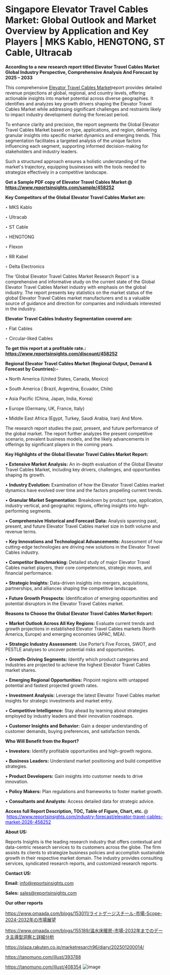# Singapore Elevator Travel Cables Market: Global Outlook and Market Overview by Application and Key Players | MKS Kablo, HENGTONG, ST Cable, Ultracab

<strong>According to a new research report titled Elevator Travel Cables Market Global Industry Perspective, Comprehensive Analysis And Forecast by 2025 – 2033</strong>

This comprehensive <a href=https://www.reportsinsights.com/sample/458252>Elevator Travel Cables Market</a>report provides detailed revenue projections at global, regional, and country levels, offering actionable insights into market potential across diverse geographies. It identifies and analyzes key growth drivers shaping the Elevator Travel Cables Market while addressing significant challenges and restraints likely to impact industry development during the forecast period.

To enhance clarity and precision, the report segments the Global Elevator Travel Cables Market based on type, applications, and region, delivering granular insights into specific market dynamics and emerging trends. This segmentation facilitates a targeted analysis of the unique factors influencing each segment, supporting informed decision-making for stakeholders and industry leaders.

Such a structured approach ensures a holistic understanding of the market's trajectory, equipping businesses with the tools needed to strategize effectively in a competitive landscape.

<strong>Get a Sample PDF copy of Elevator Travel Cables Market </strong><strong>@<a href=https://www.reportsinsights.com/sample/458252 style=color:#0000ff;> https://www.reportsinsights.com/sample/458252</a></strong></font>

<strong>Key Competitors of the Global Elevator Travel Cables Market are:</strong>

‣ MKS Kablo

‣ Ultracab

‣ ST Cable

‣ HENGTONG

‣ Flexon

‣ RR Kabel

‣ Delta Electronics

The ‘Global Elevator Travel Cables Market Research Report’ is a comprehensive and informative study on the current state of the Global Elevator Travel Cables Market industry with emphasis on the global industry. The report presents key statistics on the market status of the global Elevator Travel Cables market manufacturers and is a valuable source of guidance and direction for companies and individuals interested in the industry.

<strong>Elevator Travel Cables Industry Segmentation covered are:</strong>

‣ Flat Cables

‣ Circular-liked Cables

<strong>To get this report at a profitable rate.: <a href=https://www.reportsinsights.com/discount/458252 style=color:#0000ff;>https://www.reportsinsights.com/discount/458252</a></strong></font>

<strong>Regional Elevator Travel Cables Market (Regional Output, Demand &amp; Forecast by Countries):-</strong>

• North America (United States, Canada, Mexico)

• South America ( Brazil, Argentina, Ecuador, Chile)

• Asia Pacific (China, Japan, India, Korea)

• Europe (Germany, UK, France, Italy)

• Middle East Africa (Egypt, Turkey, Saudi Arabia, Iran) And More.

The research report studies the past, present, and future performance of the global market. The report further analyzes the present competitive scenario, prevalent business models, and the likely advancements in offerings by significant players in the coming years.

<strong>Key Highlights of the Global Elevator Travel Cables Market Report:</strong>

• <strong>Extensive Market Analysis:</strong> An in-depth evaluation of the Global Elevator Travel Cables Market, including key drivers, challenges, and opportunities shaping its growth.

• <strong>Industry Evolution:</strong> Examination of how the Elevator Travel Cables market dynamics have evolved over time and the factors propelling current trends.

• <strong>Granular Market Segmentation:</strong> Breakdown by product type, application, industry vertical, and geographic regions, offering insights into high-performing segments.

• <strong>Comprehensive Historical and Forecast Data:</strong> Analysis spanning past, present, and future Elevator Travel Cables market size in both volume and revenue terms.

• <strong>Key Innovations and Technological Advancements:</strong> Assessment of how cutting-edge technologies are driving new solutions in the Elevator Travel Cables industry.

• <strong>Competitor Benchmarking:</strong> Detailed study of major Elevator Travel Cables market players, their core competencies, strategic moves, and financial performance.

• <strong>Strategic Insights:</strong> Data-driven insights into mergers, acquisitions, partnerships, and alliances shaping the competitive landscape.

• <strong>Future Growth Prospects:</strong> Identification of emerging opportunities and potential disruptors in the Elevator Travel Cables market.

<strong>Reasons to Choose the Global Elevator Travel Cables Market Report:</strong>

• <strong>Market Outlook Across All Key Regions:</strong> Evaluate current trends and growth projections in established Elevator Travel Cables markets (North America, Europe) and emerging economies (APAC, MEA).

• <strong>Strategic Industry Assessment:</strong> Use Porter’s Five Forces, SWOT, and PESTLE analyses to uncover potential risks and opportunities.

• <strong>Growth-Driving Segments:</strong> Identify which product categories and industries are projected to achieve the highest Elevator Travel Cables market shares.

• <strong>Emerging Regional Opportunities:</strong> Pinpoint regions with untapped potential and fastest projected growth rates.

• <strong>Investment Analysis:</strong> Leverage the latest Elevator Travel Cables market insights for strategic investments and market entry.

• <strong>Competitive Intelligence:</strong> Stay ahead by learning about strategies employed by industry leaders and their innovation roadmaps.

• <strong>Customer Insights and Behavior:</strong> Gain a deeper understanding of customer demands, buying preferences, and satisfaction trends.

<strong>Who Will Benefit from the Report?</strong>

• <strong>Investors:</strong> Identify profitable opportunities and high-growth regions.

• <strong>Business Leaders:</strong> Understand market positioning and build competitive strategies.

• <strong>Product Developers:</strong> Gain insights into customer needs to drive innovation.

• <strong>Policy Makers:</strong> Plan regulations and frameworks to foster market growth.

• <strong>Consultants and Analysts:</strong> Access detailed data for strategic advice.
</ul>
<strong>Access full Report Description, TOC, Table of Figure, Chart, etc. </strong>@  <a href=https://www.reportsinsights.com/industry-forecast/elevator-travel-cables-market-2026-458252 style=color:#0000ff;>https://www.reportsinsights.com/industry-forecast/elevator-travel-cables-market-2026-458252</a></font>

<strong><strong>About US</strong>:</strong>

Reports Insights is the leading research industry that offers contextual and data-centric research services to its customers across the globe. The firm assists its clients to strategize business policies and accomplish sustainable growth in their respective market domain. The industry provides consulting services, syndicated research reports, and customized research reports.

<strong>Contact US:</strong>

<p class=""""><b>Email:</b> <a href=mailto:info@reportsinsights.com>info@reportsinsights.com</a></p>
<p class=""""><b>Sales:</b> <a href=mailto:sales@reportsinsights.com>sales@reportsinsights.com</a></p>

<strong>Our other reports</strong>

<a href=https://www.omaada.com/blogs/153011/ライトゲージスチール-市場-Scope-2024-2032年の市場展望>https://www.omaada.com/blogs/153011/ライトゲージスチール-市場-Scope-2024-2032年の市場展望</a>

<a href=https://www.omaada.com/blogs/155189/温水床暖房-市場-2032年までのデータ主導型洞察と詳細分析>https://www.omaada.com/blogs/155189/温水床暖房-市場-2032年までのデータ主導型洞察と詳細分析</a>

<a href=https://plaza.rakuten.co.jp/marketresarch96/diary/202501200014/>https://plaza.rakuten.co.jp/marketresarch96/diary/202501200014/</a>

<a href=https://tanomuno.com/illust/393788>https://tanomuno.com/illust/393788</a>

<a href=https://tanomuno.com/illust/408354>https://tanomuno.com/illust/408354</a>
![image](https://github.com/user-attachments/assets/81a89aea-ce82-41d7-9cdd-2d40a71512be)
